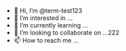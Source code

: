 - 👋 Hi, I’m @term-test123
- 👀 I’m interested in ...
- 🌱 I’m currently learning ...
- 💞️ I’m looking to collaborate on ...222
- 📫 How to reach me ...

<!---
term-test123/term-test123 is a ✨ special ✨ repository because its `README.md` (this file) appears on your GitHub profile.
You can click the Preview link to take a look at your changes.
--->
